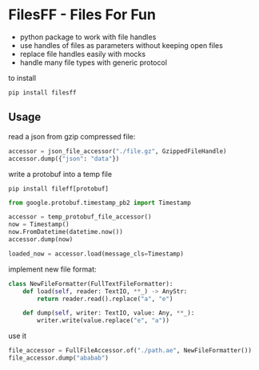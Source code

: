 # FilesFF - Files For Fun

* python package to work with file handles
* use handles of files as parameters without keeping open files
* replace file handles easily with mocks
* handle many file types with generic protocol

to install

```shell
pip install filesff
```

## Usage

read a json from gzip compressed file:

```python
accessor = json_file_accessor("./file.gz", GzippedFileHandle)
accessor.dump({"json": "data"})
```

write a protobuf into a temp file
```shell
pip install fileff[protobuf]
```

```python
from google.protobuf.timestamp_pb2 import Timestamp

accessor = temp_protobuf_file_accessor()
now = Timestamp()
now.FromDatetime(datetime.now())
accessor.dump(now)

loaded_now = accessor.load(message_cls=Timestamp)
```

implement new file format:

```python
class NewFileFormatter(FullTextFileFormatter):
    def load(self, reader: TextIO, **_) -> AnyStr:
        return reader.read().replace("a", "e")

    def dump(self, writer: TextIO, value: Any, **_):
        writer.write(value.replace("e", "a"))
```

use it 
```python
file_accessor = FullFileAccessor.of("./path.ae", NewFileFormatter())
file_accessor.dump("ababab")
```


